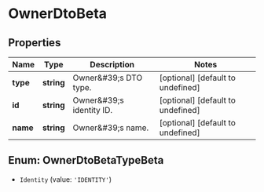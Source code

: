 # OwnerDtoBeta

## Properties

Name | Type | Description | Notes
------------ | ------------- | ------------- | -------------
**type** | **string** | Owner\&#39;s DTO type. | [optional] [default to undefined]
**id** | **string** | Owner\&#39;s identity ID. | [optional] [default to undefined]
**name** | **string** | Owner\&#39;s name. | [optional] [default to undefined]



## Enum: OwnerDtoBetaTypeBeta


* `Identity` (value: `'IDENTITY'`)



